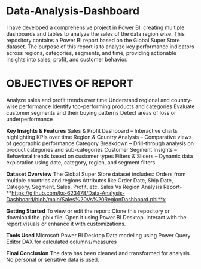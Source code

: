 # Data-Analysis-Dashboard
I have developed a comprehensive project in Power BI, creating multiple dashboards and tables to analyze the sales of the data region wise. This repository contains a Power BI report based on the Global Super Store dataset. The purpose of this report is to analyze key performance indicators across regions, categories, segments, and time, providing actionable insights into sales, profit, and customer behavior.

# OBJECTIVES OF REPORT
Analyze sales and profit trends over time
Understand regional and country-wise performance
Identify top-performing products and categories
Evaluate customer segments and their buying patterns
Detect areas of loss or underperformance

**Key Insights & Features**
Sales & Profit Dashboard – Interactive charts highlighting KPIs over time
Region & Country Analysis – Comparative views of geographic performance
Category Breakdown – Drill-through analysis on product categories and sub-categories
Customer Segment Insights – Behavioral trends based on customer types
Filters & Slicers – Dynamic data exploration using date, category, region, and segment filters

**Dataset Overview**
The Global Super Store dataset includes:
Orders from multiple countries and regions
Attributes like Order Date, Ship Date, Category, Segment, Sales, Profit, etc.
Sales Vs Region Analysis Report-  **https://github.com/ks-623478/Data-Analysis-Dashboard/blob/main/Sales%20Vs%20RegionDashboard.pbi**x

**Getting Started**
To view or edit the report:
Clone this repository or download the .pbix file.
Open it using Power BI Desktop.
Interact with the report visuals or enhance it with customizations.

**Tools Used**
Microsoft Power BI Desktop
Data modeling using Power Query Editor
DAX for calculated columns/measures

**Final Conclusion**
The data has been cleaned and transformed for analysis.
No personal or sensitive data is used.
